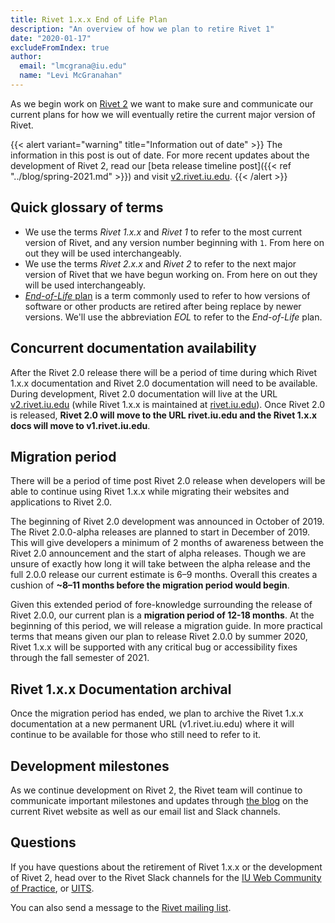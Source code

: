 ```yaml
---
title: Rivet 1.x.x End of Life Plan
description: "An overview of how we plan to retire Rivet 1"
date: "2020-01-17"
excludeFromIndex: true
author:
  email: "lmcgrana@iu.edu"
  name: "Levi McGranahan"
---
```

As we begin work on [Rivet 2](https://v2.rivet.iu.edu) we want to make sure and communicate our current plans for how we will eventually retire the current major version of Rivet.

{{< alert variant="warning" title="Information out of date" >}}
The information in this post is out of date. For more recent updates about the development of Rivet 2, read our [beta release timeline post]({{< ref "../blog/spring-2021.md" >}}) and visit [v2.rivet.iu.edu](https://v2.rivet.iu.edu).
{{< /alert >}}

## Quick glossary of terms
- We use the terms _Rivet 1.x.x_ and _Rivet 1_ to refer to the most current version of Rivet, and any version number beginning with `1`. From here on out they will be used interchangeably. 
- We use the terms _Rivet 2.x.x_ and _Rivet 2_ to refer to the next major version of Rivet that we have begun working on. From here on out they will be used interchangeably.
- [_End-of-Life_ plan](https://en.wikipedia.org/wiki/End-of-life_(product)) is a term commonly used to refer to how versions of software or other products are retired after being replace by newer versions. We'll use the abbreviation _EOL_ to refer to the _End-of-Life_ plan.

## Concurrent documentation availability
After the Rivet 2.0 release there will be a period of time during which Rivet 1.x.x documentation and Rivet 2.0 documentation will need to be available. During development, Rivet 2.0 documentation will live at the URL [v2.rivet.iu.edu](https://v2.rivet.iu.edu/) (while Rivet 1.x.x is maintained at [rivet.iu.edu](https://rivet.iu.edu/)). Once Rivet 2.0 is released, **Rivet 2.0 will move to the URL rivet.iu.edu and the Rivet 1.x.x docs will move to v1.rivet.iu.edu**. 

## Migration period
There will be a period of time post Rivet 2.0 release when developers will be able to continue using Rivet 1.x.x while migrating their websites and applications to Rivet 2.0. 

The beginning of Rivet 2.0 development was announced in October of 2019. The Rivet 2.0.0-alpha releases are planned to start in December of 2019. This will give developers a minimum of 2 months of awareness between the Rivet 2.0 announcement and the start of alpha releases. Though we are unsure of exactly how long it will take between the alpha release and the full 2.0.0 release our current estimate is 6–9 months. Overall this creates a cushion of **~8–11 months before the migration period would begin**.

Given this extended period of fore-knowledge surrounding the release of Rivet 2.0.0, our current plan is a **migration period of 12-18 months**. At the beginning of this period, we will release a migration guide. In more practical terms that means given our plan to release Rivet 2.0.0 by summer 2020, Rivet 1.x.x will be supported with any critical bug or accessibility fixes through the fall semester of 2021.

## Rivet 1.x.x Documentation archival
Once the migration period has ended, we plan to archive the Rivet 1.x.x documentation at a new permanent URL (v1.rivet.iu.edu) where it will continue to be available for those who still need to refer to it.

## Development milestones
As we continue development on Rivet 2, the Rivet team will continue to communicate important milestones and updates through [the blog](https://rivet.iu.edu/blog/) on the current Rivet website as well as our email list and Slack channels.

## Questions
If you have questions about the retirement of Rivet 1.x.x or the development of Rivet 2, head over to the Rivet Slack channels for the [IU Web Community of Practice](https://iuwebcommunity.slack.com/messages/rivet), or [UITS](https://iu-uits.slack.com/messages/service-rivet).

You can also send a message to the [Rivet mailing list](mailto:rivet-l@list.iu.edu).
